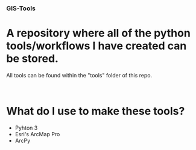 ### GIS-Tools
# A repository where all of the python tools/workflows I have created can be stored.
All tools can be found within the "tools" folder of this repo.

<br>

# What do I use to make these tools?
- Pyhton 3
- Esri's ArcMap Pro
- ArcPy
